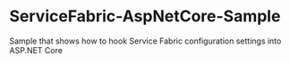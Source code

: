 # ServiceFabric-AspNetCore-Sample
Sample that shows how to hook Service Fabric configuration settings into ASP.NET Core
